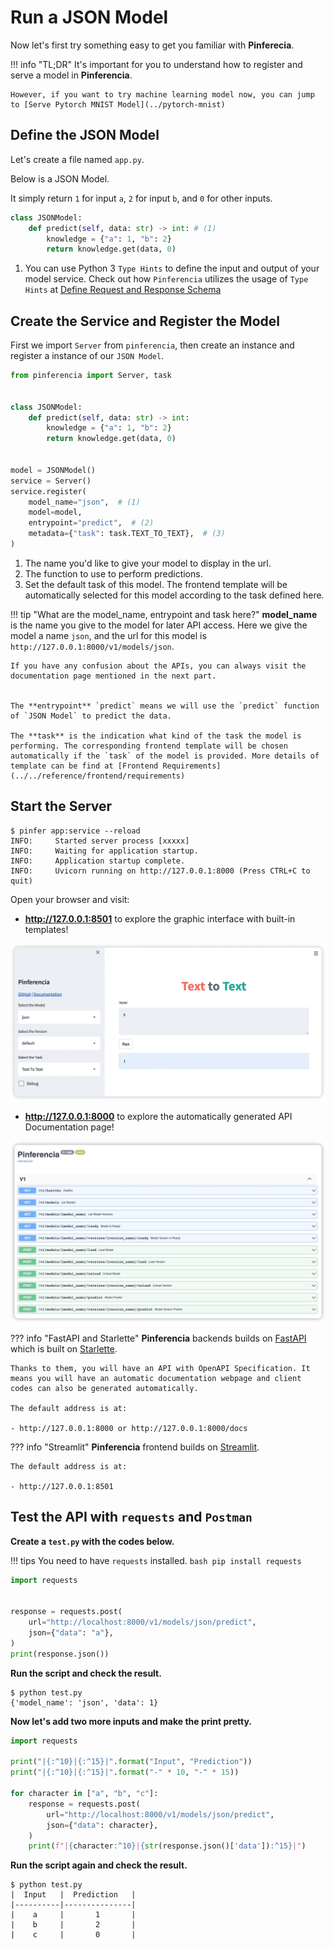 # Run a JSON Model

Now let's first try something easy to get you familiar with **Pinferecia**.

!!! info "TL;DR"
    It's important for you to understand how to register and serve a model in **Pinferencia**.

    However, if you want to try machine learning model now, you can jump to [Serve Pytorch MNIST Model](../pytorch-mnist)

## Define the JSON Model

Let's create a file named `app.py`.

Below is a JSON Model.

It simply return `1` for input `a`, `2` for input `b`, and `0` for other inputs.

```python title="app.py" linenums="1" hl_lines="2"
class JSONModel:
    def predict(self, data: str) -> int: # (1)
        knowledge = {"a": 1, "b": 2}
        return knowledge.get(data, 0)

```

1. You can use Python 3 `Type Hints` to define the input and output of your model service. Check out how `Pinferencia` utilizes the usage of `Type Hints` at [Define Request and Response Schema](../../how-to-guides/schema/)

## Create the Service and Register the Model

First we import `Server` from `pinferencia`, then create an instance and register a instance of our `JSON Model`.

```python title="app.py" linenums="1" hl_lines="1 10 11 12"
from pinferencia import Server, task


class JSONModel:
    def predict(self, data: str) -> int:
        knowledge = {"a": 1, "b": 2}
        return knowledge.get(data, 0)


model = JSONModel()
service = Server()
service.register(
    model_name="json",  # (1)
    model=model,
    entrypoint="predict",  # (2)
    metadata={"task": task.TEXT_TO_TEXT},  # (3)
)

```

1. The name you'd like to give your model to display in the url.
2. The function to use to perform predictions.
3. Set the default task of this model. The frontend template will be automatically selected for this model according to the task defined here.

!!! tip "What are the model_name, entrypoint and task here?"
    **model_name** is the name you give to the model for later API access.
    Here we give the model a name `json`, and the url for this model is `http://127.0.0.1:8000/v1/models/json`.

    If you have any confusion about the APIs, you can always visit the documentation page mentioned in the next part.


    The **entrypoint** `predict` means we will use the `predict` function of `JSON Model` to predict the data.

    The **task** is the indication what kind of the task the model is performing. The corresponding frontend template will be chosen automatically if the `task` of the model is provided. More details of template can be find at [Frontend Requirements](../../reference/frontend/requirements)

## Start the Server

<div class="termy">

```console
$ pinfer app:service --reload
INFO:     Started server process [xxxxx]
INFO:     Waiting for application startup.
INFO:     Application startup complete.
INFO:     Uvicorn running on http://127.0.0.1:8000 (Press CTRL+C to quit)
```

</div>

Open your browser and visit:

- **http://127.0.0.1:8501** to explore the graphic interface with built-in templates!

![GUI](/assets/images/examples/json-model-gui.png)

- **http://127.0.0.1:8000** to explore the automatically generated API Documentation page!

![Swagger UI](/assets/images/swagger-ui.jpg)

??? info "FastAPI and Starlette"
    **Pinferencia** backends builds on [FastAPI](https://fastapi.tiangolo.com) which is built on [Starlette](https://www.starlette.io).

    Thanks to them, you will have an API with OpenAPI Specification. It means you will have an automatic documentation webpage and client codes can also be generated automatically.

    The default address is at:

    - http://127.0.0.1:8000 or http://127.0.0.1:8000/docs

??? info "Streamlit"
    **Pinferencia** frontend builds on [Streamlit](https://streamlit.io/).

    The default address is at:

    - http://127.0.0.1:8501


## Test the API with `requests` and `Postman`

**Create a `test.py` with the codes below.**

!!! tips
    You need to have `requests` installed.
    ```bash
    pip install requests
    ```

```python title="test.py" linenums="1"
import requests


response = requests.post(
    url="http://localhost:8000/v1/models/json/predict",
    json={"data": "a"},
)
print(response.json())

```

**Run the script and check the result.**

<div class="termy">

```console
$ python test.py
{'model_name': 'json', 'data': 1}
```

</div>

**Now let's add two more inputs and make the print pretty.**

```python title="test.py" linenums="1" hl_lines="3-6 9-11"
import requests

print("|{:^10}|{:^15}|".format("Input", "Prediction"))
print("|{:^10}|{:^15}|".format("-" * 10, "-" * 15))

for character in ["a", "b", "c"]:
    response = requests.post(
        url="http://localhost:8000/v1/models/json/predict",
        json={"data": character},
    )
    print(f"|{character:^10}|{str(response.json()['data']):^15}|")

```

**Run the script again and check the result.**

<div class="termy">

```console
$ python test.py
|  Input   |  Prediction   |
|----------|---------------|
|    a     |       1       |
|    b     |       2       |
|    c     |       0       |
```

</div>
